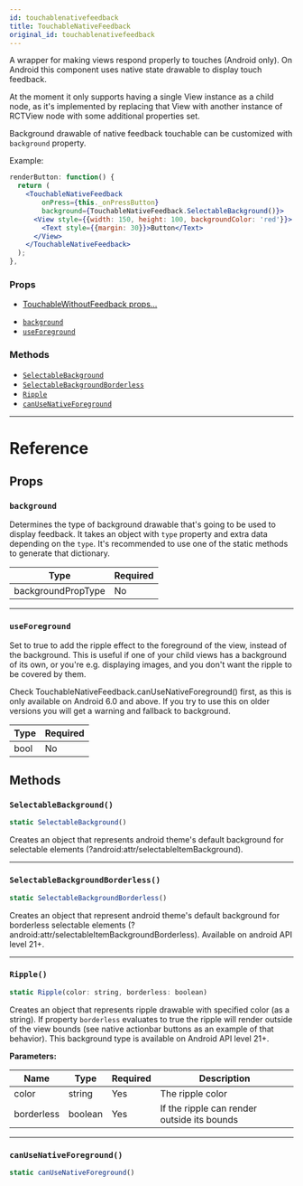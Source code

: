 ```yaml
---
id: touchablenativefeedback
title: TouchableNativeFeedback
original_id: touchablenativefeedback
---
```


A wrapper for making views respond properly to touches (Android only). On Android this component uses native state drawable to display touch feedback.

At the moment it only supports having a single View instance as a child node, as it's implemented by replacing that View with another instance of RCTView node with some additional properties set.

Background drawable of native feedback touchable can be customized with `background` property.

Example:

```jsx
renderButton: function() {
  return (
    <TouchableNativeFeedback
        onPress={this._onPressButton}
        background={TouchableNativeFeedback.SelectableBackground()}>
      <View style={{width: 150, height: 100, backgroundColor: 'red'}}>
        <Text style={{margin: 30}}>Button</Text>
      </View>
    </TouchableNativeFeedback>
  );
},
```

### Props

- [TouchableWithoutFeedback props...](touchablewithoutfeedback.md#props)

* [`background`](touchablenativefeedback.md#background)
* [`useForeground`](touchablenativefeedback.md#useforeground)

### Methods

- [`SelectableBackground`](touchablenativefeedback.md#selectablebackground)
- [`SelectableBackgroundBorderless`](touchablenativefeedback.md#selectablebackgroundborderless)
- [`Ripple`](touchablenativefeedback.md#ripple)
- [`canUseNativeForeground`](touchablenativefeedback.md#canusenativeforeground)

---

# Reference

## Props

### `background`

Determines the type of background drawable that's going to be used to display feedback. It takes an object with `type` property and extra data depending on the `type`. It's recommended to use one of the static methods to generate that dictionary.

| Type               | Required |
| ------------------ | -------- |
| backgroundPropType | No       |

---

### `useForeground`

Set to true to add the ripple effect to the foreground of the view, instead of the background. This is useful if one of your child views has a background of its own, or you're e.g. displaying images, and you don't want the ripple to be covered by them.

Check TouchableNativeFeedback.canUseNativeForeground() first, as this is only available on Android 6.0 and above. If you try to use this on older versions you will get a warning and fallback to background.

| Type | Required |
| ---- | -------- |
| bool | No       |

## Methods

### `SelectableBackground()`

```jsx
static SelectableBackground()
```

Creates an object that represents android theme's default background for selectable elements (?android:attr/selectableItemBackground).

---

### `SelectableBackgroundBorderless()`

```jsx
static SelectableBackgroundBorderless()
```

Creates an object that represent android theme's default background for borderless selectable elements (?android:attr/selectableItemBackgroundBorderless). Available on android API level 21+.

---

### `Ripple()`

```jsx
static Ripple(color: string, borderless: boolean)
```

Creates an object that represents ripple drawable with specified color (as a string). If property `borderless` evaluates to true the ripple will render outside of the view bounds (see native actionbar buttons as an example of that behavior). This background type is available on Android API level 21+.

**Parameters:**

| Name       | Type    | Required | Description                                 |
| ---------- | ------- | -------- | ------------------------------------------- |
| color      | string  | Yes      | The ripple color                            |
| borderless | boolean | Yes      | If the ripple can render outside its bounds |

---

### `canUseNativeForeground()`

```jsx
static canUseNativeForeground()
```
